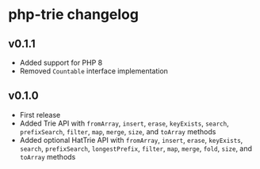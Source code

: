 # php-trie changelog

## v0.1.1

- Added support for PHP 8
- Removed `Countable` interface implementation

## v0.1.0

- First release
- Added Trie API with `fromArray`, `insert`, `erase`, `keyExists`, `search`, `prefixSearch`, `filter`, `map`, `merge`, `size`, and `toArray` methods
- Added optional HatTrie API with `fromArray`, `insert`, `erase`, `keyExists`, `search`, `prefixSearch`, `longestPrefix`, `filter`, `map`, `merge`, `fold`, `size`, and `toArray` methods

